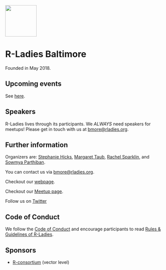 
<img src="https://github.com/rladies/branding-materials/blob/main/logo/R-LadiesGlobal_RBG_online_LogoWithText_Horizontal.png" data-canonical-src="https://github.com/rladies/branding-materials/blob/main/logo/R-LadiesGlobal_RBG_online_LogoWithText_Horizontal.png" height="100" />

# R-Ladies Baltimore

Founded in May 2018.

## Upcoming events
See [here](https://rladies-baltimore.github.io/).

## Speakers
R-Ladies lives through its participants. We *ALWAYS* need speakers for meetups! Please get in touch with us at <bmore@rladies.org>. 

## Further information
Organizers are: [Stephanie Hicks](http://www.stephaniehicks.com), [Margaret Taub](http://www.biostat.jhsph.edu/~mtaub/About.html), [Rachel Sparklin](https://bcmb.bs.jhmi.edu/people/students/rachael-sparklin), and [Sowmya Parthiban](https://twitter.com/swmyprtbn).

You can contact us via <bmore@rladies.org>.

Checkout our [webpage](https://rladies-baltimore.github.io).

Checkout our [Meetup page](https://www.meetup.com/rladies-baltimore/).

Follow us on [Twitter](https://twitter.com/RLadiesBmore)

## Code of Conduct
We follow the [Code of Conduct](https://github.com/rladies/starter-kit/wiki/Code-of-Conduct) and encourage participants to read [Rules & Guidelines of R-Ladies](https://github.com/rladies/starter-kit/blob/master/R-Ladies_RulesGuidelines.pdf).

## Sponsors
- [R-consortium](https://www.r-consortium.org/projects/r-user-group-support-program) (vector level)

